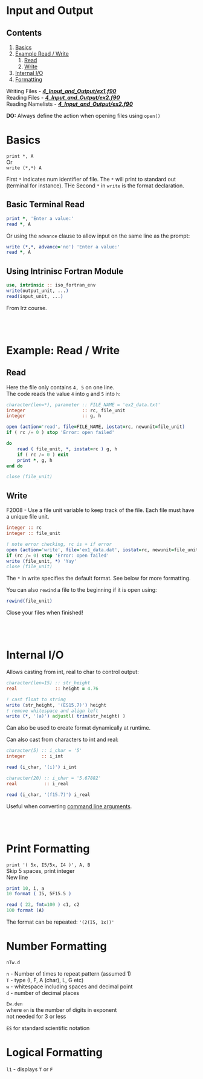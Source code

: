 # Input and Output

## Contents

1. [Basics](#1)
2. [Example Read / Write](#2)
    1. [Read](#21)
    2. [Write](#22)
3. [Internal I/O](#3)
4. [Formatting](#4)


Writing Files - ***[4_Input_and_Output/ex1.f90](../04_Input_and_Output/ex1.f90)***      
Reading Files - ***[4_Input_and_Output/ex2.f90](../04_Input_and_Output/ex2.f90)***     
Reading Namelists - ***[4_Input_and_Output/ex2.f90](../04_Input_and_Output/ex2.f90)***

**DO:** Always define the action when opening files using `open()`

<a name="1"></a>
# Basics

`print *, A`   
Or    
`write (*,*) A`

First `*` indicates num identifier of file. The `*` will print to standard out (terminal for instance). THe Second `*` in `write` is the format declaration.

## Basic Terminal Read

````fortran
print *, 'Enter a value:'
read *, A
````

Or using the `advance` clause to allow input on the same line as the prompt:

```fortran
write (*,*, advance='no') 'Enter a value:'
read *, A
```

## Using Intrinisc Fortran Module

```fortran
use, intrinsic :: iso_fortran_env
write(output_unit, ...)
read(input_unit, ...)
```
From lrz course.

<br></br>
<a name="2"></a>
# Example: Read / Write
<a name="21"></a>
## Read

Here the file only contains `4, 5` on one line.    
The code reads the value `4` into `g` and `5` into `h`:

```fortran
character(len=*), parameter :: FILE_NAME = 'ex2_data.txt'
integer                     :: rc, file_unit
integer                     :: g, h

open (action='read', file=FILE_NAME, iostat=rc, newunit=file_unit)
if ( rc /= 0 ) stop 'Error: open failed' 

do
    read ( file_unit, *, iostat=rc ) g, h
    if ( rc /= 0 ) exit
    print *, g, h
end do

close (file_unit)
```
<a name="22"></a>
## Write

F2008 - Use a file unit variable to keep track of the file. Each file must have a unique file unit.

```fortran
integer :: rc
integer :: file_unit

! note error checking, rc is + if error
open (action='write', file='ex1_data.dat', iostat=rc, newunit=file_unit)
if (rc /= 0) stop 'Error: open failed' 
write (file_unit, *) 'Yay'
close (file_unit)
```

The `*` in write specifies the default format. See below for more formatting.

You can also `rewind` a file to the beginning if it is open using:    
```fortran
rewind(file_unit)
```

Close your files when finished!

<br></br>
<a name="3"></a>
# Internal I/O

Allows casting from int, real to char to control output:

```fortran
character(len=15) :: str_height
real              :: height = 4.76

! cast float to string
write (str_height, '(ES15.7)') height
! remove whitespace and align left
write (*, '(a)') adjustl( trim(str_height) )
```

Can also be used to create format dynamically at runtime.

Can also cast from characters to int and real:

```fortran
character(5) :: i_char = '5'
integer      :: i_int

read (i_char, '(i)') i_int
```

```fortran
character(20) :: i_char = '5.67882'
real          :: i_real

read (i_char, '(f15.7)') i_real
```

Useful when converting [command line arguments](./06_3_Command_Line_Args.md).

<br></br>
<a name="4"></a>
# Print Formatting

`print '( 5x, I5/5x, I4 )', A, B`    
Skip 5 spaces, print integer    
New line

````fortran
print 10, i, a
10 format ( I5, 5F15.5 )

read ( 22, fmt=100 ) c1, c2
100 format (A)
````

The format can be repeated:
`'(2(I5, 1x))'`

# Number Formatting

`nTw.d`

`n` - Number of times to repeat pattern (assumed 1)    
`T` - type (I, F, A (char), L, G etc)    
`w` - whitespace including spaces and decimal point     
`d` - number of decimal places

`Ew.den`     
where `en` is the number of digits in exponent    
not needed for 3 or less

`ES` for standard scientific notation

# Logical Formatting

`l1` - displays `T` or `F`